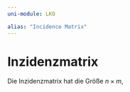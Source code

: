 ```yaml
---
uni-module: LKO

alias: "Incidence Matrix"
---
```


# Inzidenzmatrix

Die Inzidenzmatrix hat die Größe $n\times m$,
